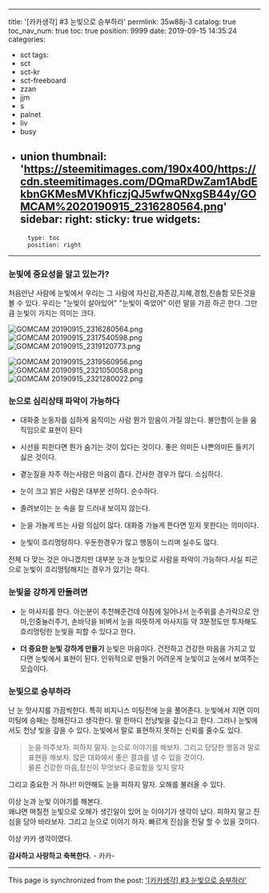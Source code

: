 
---
title: '[카카생각]  #3 눈빛으로 승부하라'
permlink: 35w88j-3
catalog: true
toc_nav_num: true
toc: true
position: 9999
date: 2019-09-15 14:35:24
categories:
- sct
tags:
- sct
- sct-kr
- sct-freeboard
- zzan
- jjm
- s
- palnet
- liv
- busy
- union
thumbnail: 'https://steemitimages.com/190x400/https://cdn.steemitimages.com/DQmaRDwZam1AbdEkbnGKMesMVKhficzjQJ5wfwQNxgSB44y/GOMCAM%2020190915_2316280564.png'
sidebar:
    right:
        sticky: true
widgets:
    -
        type: toc
        position: right
---


### 눈빛에 중요성을 알고 있는가?

처음만난 사람에 눈빛에서 우리는  그 사람에 자신감,자존감,지혜,경험,진솔함 모든것을 볼 수 있다.  우리는 "눈빛이 살아있어" "눈빛이 죽었어" 이런 말을 가끔 하곤 한다. 그만큼 눈빛이 가지는 의미는 크다. 

![GOMCAM 20190915_2316280564.png](https://steemitimages.com/190x400/https://cdn.steemitimages.com/DQmaRDwZam1AbdEkbnGKMesMVKhficzjQJ5wfwQNxgSB44y/GOMCAM%2020190915_2316280564.png)![GOMCAM 20190915_2317540598.png](https://steemitimages.com/200x400/https://cdn.steemitimages.com/DQmc62xLqiRCPoFTtQzLJqZ5rSK649tgXFuc6xUKPkedgLK/GOMCAM%2020190915_2317540598.png)![GOMCAM 20190915_2319120773.png](https://steemitimages.com/200x400/https://cdn.steemitimages.com/DQmQotGtXxubUix2UB5NZy9uqtumiiq5K8oYS8svPpa1LAE/GOMCAM%2020190915_2319120773.png)

![GOMCAM 20190915_2319560956.png](https://steemitimages.com/200x400/https://cdn.steemitimages.com/DQmV4KVnWbSNvAwp9k4RCNkfFgfPoHxwTNVB9FUrusaNWop/GOMCAM%2020190915_2319560956.png)![GOMCAM 20190915_2321050058.png](https://steemitimages.com/170x400/https://cdn.steemitimages.com/DQmWeocyG9TnqoGKQ5ykiUq9euUw7xHgwsare7AgvXeZCfu/GOMCAM%2020190915_2321050058.png)![GOMCAM 20190915_2321280022.png](https://steemitimages.com/200x400/https://cdn.steemitimages.com/DQme4R12igYT1umgypUCzScDHkpdH13r3CQGK88xsE7V2CJ/GOMCAM%2020190915_2321280022.png)




### 눈으로 심리상태 파악이 가능하다
- 대화중 눈동자를 심하게 움직이는 사람
   뭔가 믿음이 가질 않는다. 불안함이 눈을 움직임으로 표현이 된다

- 시선을 피한다면
   뭔가 숨기는 것이 있다는 것이다. 좋은 의미든 나쁜의미든 들키기 싫은 것이다.

- 곁눈질을 자주 하는사람은 
   마음이 좁다. 간사한 경우가 많다. 소심하다.

- 눈이 크고 밝은 사람은
  대부분 선하다. 순수하다.  

- 졸려보이는 눈
  속을 잘 드러내 보이지 않는다. 

- 눈을 가늘게 뜨는 사람
   의심이 많다.  대화중 가늘게 뜬다면 믿지 못한다는 의미이다. 

- 눈빛이 흐리멍텅하다. 
   우둔한경우가 많고 행동이 느리며 실수도 많다. 

전체 다 맞는 것은 아니겠지만 대부분 눈과 눈빛으로 사람을 파악이 가능하다.사실 피곤으로 눈빛이 흐리멍텅해지는 경우가 있기는 하다. 

###  눈빛을 강하게 만들려면
- 눈 마사지를 한다. 
  아는분이 추천해준건데 아침에 일어나서 눈주위를 손가락으로 안마,인중눌러주기, 손바닥을 비벼서 눈을 따뜻하게 마사지등 약 3분정도만 투자해도흐리멍텅한 눈빛을 피할 수 있다고 한다. 

- **더 중요한 눈빛 강하게 만들기**
  눈빛은 마음이다.  건전하고 건강한  마음을 가지고 있다면 눈빛에서 표현이 된다.  인위적으로 만들기 어려운게 눈빛이고 눈에서 보여주는 모습이다. 

### 눈빛으로 승부하라
난 눈 맛사지를 가끔씩한다.  특히 비지니스 미팅전에 눈을 풀어준다.  눈빛에서 지면 이미 미팅에 승패는 정해진다고 생각한다.  말 한마디 천냥빛을 갚는다고 한다. 그러나 눈빛에서도 천냥 빛을 갚을 수 있다. 눈빛에서 말로 표현하지 못하는  신뢰를 줄수도 있다. 

 >눈을 마주보자. 피하지 말자. 눈으로 이야기를 해보자. 
그리고 당당한 행동과 말로 표현을 해보자. 
많은 대화에서 좋은 결과를 낼 수 있을 것이다.  
물론 건강한 마음,정신이 무엇보다 중요함을 잊지 말자

그리고 중요한 거 하나!!  미얀해도 눈을 피하지 말자. 오해를 불러올 수 있다. 

이상 눈과 눈빛 이야기를 해본다.  
왜냐면 며칠전 눈빛으로 오해가 생긴일이 있어 눈 이야기가 생각이 났다. 피하지 말고 진심을 담아 바라보자. 그리고 눈으로 이야기 하자. 빠르게 진심을 전달 할 수 있을 것이다.

이상 카카 생각이였다. 

**감사하고 사랑하고 축복한다.**  - 카카-

- - -

This page is synchronized from the post: ['[카카생각]  #3 눈빛으로 승부하라'](https://steemit.com/@kibumh/35w88j-3)

